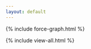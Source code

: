 ```yaml
---
layout: default
---
```


{% include force-graph.html %}

{% include view-all.html %}

<script>
    drawGraph()
</script>
